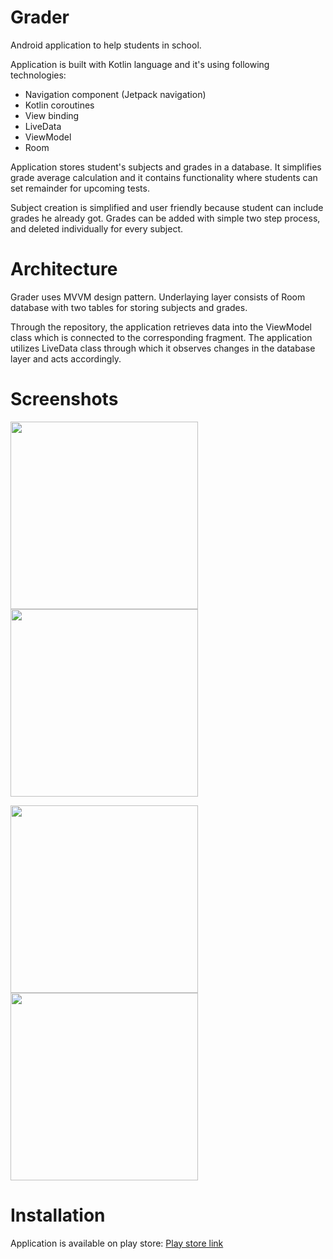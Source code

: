 # Grader
Android application to help students in school.

Application is built with Kotlin language and it's using following technologies:

* Navigation component (Jetpack navigation)
* Kotlin coroutines
* View binding
* LiveData
* ViewModel
* Room

Application stores student's subjects and grades in a database. 
It simplifies grade average calculation and it contains functionality where students can set remainder for upcoming tests.

Subject creation is simplified and user friendly because student can include grades he already got.
Grades can be added with simple two step process, and deleted individually for every subject.

# Architecture

Grader uses MVVM design pattern.
Underlaying layer consists of Room database with two tables for storing subjects and grades.

Through the repository, the application retrieves data into the ViewModel class which is connected to the corresponding fragment.
The application utilizes LiveData class through which it observes changes in the database layer and acts accordingly.

# Screenshots
<p float="left">
<img src="https://i.imgur.com/ydgxTrk.png" width="300">

<img src="https://i.imgur.com/N5ZlNRR.png" width="300">
</p>

<p float="left">
<img src="https://i.imgur.com/2z0MyB2.png" width="300">

<img src="https://i.imgur.com/Uep7l4B.png" width="300">
</p>

# Installation
Application is available on play store:
[Play store link](https://play.google.com/store/apps/details?id=com.electrocoder.grader)
